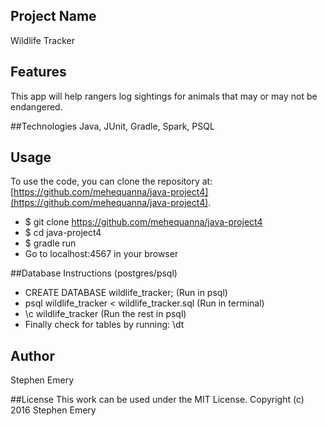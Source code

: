 ## Project Name
Wildlife Tracker

## Features
This app will help rangers log sightings for animals that may or may not be endangered.

##Technologies
Java, JUnit, Gradle, Spark, PSQL

## Usage
To use the code, you can clone the repository at: [https://github.com/mehequanna/java-project4](https://github.com/mehequanna/java-project4).
* $ git clone https://github.com/mehequanna/java-project4
* $ cd java-project4
* $ gradle run
* Go to localhost:4567 in your browser

##Database Instructions (postgres/psql)
* CREATE DATABASE wildlife_tracker; (Run in psql)
* psql wildlife_tracker < wildlife_tracker.sql (Run in terminal)
* \c wildlife_tracker (Run the rest in psql)
* Finally check for tables by running: \dt


## Author
Stephen Emery

##License
This work can be used under the MIT License.
Copyright (c) 2016 Stephen Emery
